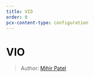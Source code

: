 ```yaml
---
title: VIO
order: 0
pcx-content-type: configuration
---
```

# VIO

> Author: [Mihir Patel](https://github.com/mihyr)
